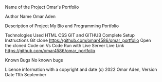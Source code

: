 Name of the Project
Omar's Portfolio

Author Name
Omar Aden

Description of Project
My Bio and Programming Portfolio

Technologies Used
HTML
CSS
GIT and GITHUB
Complete Setup Instructions
Git clone https://github.com/omar4586/omar_portfolio
Open the cloned Code on Vs Code
Run with Live Server
Live Link
https://github.com/omar4586/omar_portfolio

Known Bugs
No known bugs

Licence information with a copyright and date
(c) 2022 Omar Aden, Version Date 11th September
